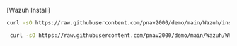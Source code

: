 [Wazuh Install]

```bash
curl -sO https://raw.githubusercontent.com/pnav2000/demo/main/Wazuh/install.sh && sudo bash ./install.sh -a
```

```bash
 curl -sO https://raw.githubusercontent.com/pnav2000/demo/main/Wazuh/WhiteLabel.sh && sudo bash ./WhiteLabel.sh -a
```
